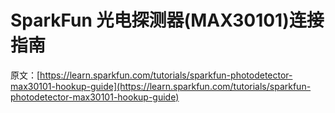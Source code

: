 # SparkFun 光电探测器(MAX30101)连接指南

原文：[https://learn.sparkfun.com/tutorials/sparkfun-photodetector-max30101-hookup-guide](https://learn.sparkfun.com/tutorials/sparkfun-photodetector-max30101-hookup-guide)